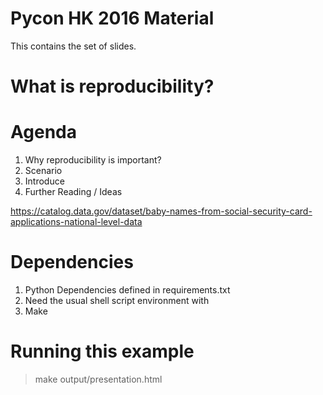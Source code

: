# Pycon HK 2016 Material

This contains the set of slides.

# What is reproducibility?



# Agenda

1. Why reproducibility is important?
2. Scenario
3. Introduce 
4. Further Reading / Ideas

https://catalog.data.gov/dataset/baby-names-from-social-security-card-applications-national-level-data


# Dependencies

1. Python Dependencies defined in requirements.txt  
2. Need the usual shell script environment with 
3. Make
    
# Running this example

> make output/presentation.html























